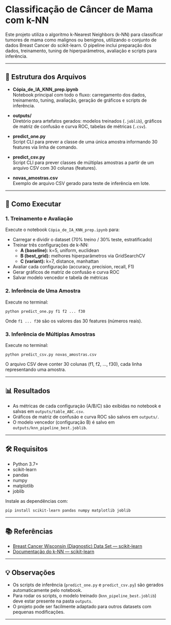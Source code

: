 # Classificação de Câncer de Mama com k-NN

Este projeto utiliza o algoritmo k-Nearest Neighbors (k-NN) para classificar tumores de mama como malignos ou benignos, utilizando o conjunto de dados Breast Cancer do scikit-learn. O pipeline inclui preparação dos dados, treinamento, tuning de hiperparâmetros, avaliação e scripts para inferência.

---

## 📁 Estrutura dos Arquivos

- **Cópia_de_IA_KNN_prep.ipynb**  
  Notebook principal com todo o fluxo: carregamento dos dados, treinamento, tuning, avaliação, geração de gráficos e scripts de inferência.

- **outputs/**  
  Diretório para artefatos gerados: modelos treinados (`.joblib`), gráficos de matriz de confusão e curva ROC, tabelas de métricas (`.csv`).

- **predict_one.py**  
  Script CLI para prever a classe de uma única amostra informando 30 features via linha de comando.

- **predict_csv.py**  
  Script CLI para prever classes de múltiplas amostras a partir de um arquivo CSV com 30 colunas (features).

- **novas_amostras.csv**  
  Exemplo de arquivo CSV gerado para teste de inferência em lote.

---

## 🚀 Como Executar

### 1. Treinamento e Avaliação

Execute o notebook `Cópia_de_IA_KNN_prep.ipynb` para:

- Carregar e dividir o dataset (70% treino / 30% teste, estratificado)
- Treinar três configurações de k-NN:
  - **A (baseline):** k=5, uniform, euclidean
  - **B (best_grid):** melhores hiperparâmetros via GridSearchCV
  - **C (variant):** k=7, distance, manhattan
- Avaliar cada configuração (accuracy, precision, recall, F1)
- Gerar gráficos de matriz de confusão e curva ROC
- Salvar modelo vencedor e tabela de métricas

### 2. Inferência de Uma Amostra

Execute no terminal:

```
python predict_one.py f1 f2 ... f30
```
Onde `f1 ... f30` são os valores das 30 features (números reais).

### 3. Inferência de Múltiplas Amostras

Execute no terminal:

```
python predict_csv.py novas_amostras.csv
```
O arquivo CSV deve conter 30 colunas (f1, f2, ..., f30), cada linha representando uma amostra.

---

## 📊 Resultados

- As métricas de cada configuração (A/B/C) são exibidas no notebook e salvas em `outputs/table_ABC.csv`.
- Gráficos de matriz de confusão e curva ROC são salvos em `outputs/`.
- O modelo vencedor (configuração B) é salvo em `outputs/knn_pipeline_best.joblib`.

---

## 🛠️ Requisitos

- Python 3.7+
- scikit-learn
- pandas
- numpy
- matplotlib
- joblib

Instale as dependências com:

```
pip install scikit-learn pandas numpy matplotlib joblib
```

---

## 📚 Referências

- [Breast Cancer Wisconsin (Diagnostic) Data Set — scikit-learn](https://scikit-learn.org/stable/modules/generated/sklearn.datasets.load_breast_cancer.html)
- [Documentação do k-NN — scikit-learn](https://scikit-learn.org/stable/modules/generated/sklearn.neighbors.KNeighborsClassifier.html)

---

## 💡 Observações

- Os scripts de inferência (`predict_one.py` e `predict_csv.py`) são gerados automaticamente pelo notebook.
- Para rodar os scripts, o modelo treinado (`knn_pipeline_best.joblib`) deve estar presente na pasta `outputs`.
- O projeto pode ser facilmente adaptado para outros datasets com pequenas modificações.

---